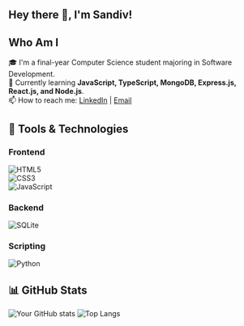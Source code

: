 ## Hey there 👋, I'm Sandiv!

## Who Am I
🎓 I'm a final-year Computer Science student majoring in Software Development.  
🌱 Currently learning **JavaScript, TypeScript, MongoDB, Express.js, React.js, and Node.js**.  
📫 How to reach me: [LinkedIn](https://linkedin.com/in/sandivd) | [Email](mailto:sandivd2000@gmail.com)

## 🚀 Tools & Technologies  

### Frontend  
![HTML5](https://img.shields.io/badge/HTML5-%23E34F26.svg?style=for-the-badge&logo=html5&logoColor=white)  
![CSS3](https://img.shields.io/badge/CSS3-%231572B6.svg?style=for-the-badge&logo=css3&logoColor=white)  
![JavaScript](https://img.shields.io/badge/JavaScript-%23F7DF1E.svg?style=for-the-badge&logo=javascript&logoColor=black)  

### Backend  
![SQLite](https://img.shields.io/badge/SQLite-%23003B57.svg?style=for-the-badge&logo=sqlite&logoColor=white)  

### Scripting  
![Python](https://img.shields.io/badge/Python-%233776AB.svg?style=for-the-badge&logo=python&logoColor=white)  


## 📊 GitHub Stats
![Your GitHub stats](https://github-readme-stats.vercel.app/api?username=sandivd&show_icons=true&theme=dark)
![Top Langs](https://github-readme-stats.vercel.app/api/top-langs/?username=sandivd&layout=compact&theme=dark)

